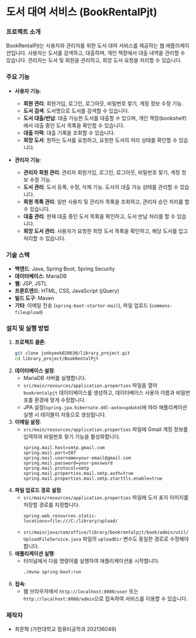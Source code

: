 # 도서 대여 서비스 (BookRentalPjt)

### 프로젝트 소개
BookRentalPjt는 사용자와 관리자를 위한 도서 대여 서비스를 제공하는 웹 애플리케이션입니다. 사용자는 도서를 검색하고, 대출하며, 개인 책장에서 대출 내역을 관리할 수 있습니다. 관리자는 도서 및 회원을 관리하고, 희망 도서 요청을 처리할 수 있습니다.

### 주요 기능

* **사용자 기능**:
    * **회원 관리**: 회원가입, 로그인, 로그아웃, 비밀번호 찾기, 계정 정보 수정 기능.
    * **도서 검색**: 도서명으로 도서를 검색할 수 있습니다.
    * **도서 대출/반납**: 대출 가능한 도서를 대출할 수 있으며, 개인 책장(bookshelf)에서 대출 중인 도서 목록을 확인할 수 있습니다.
    * **대출 이력**: 대출 기록을 조회할 수 있습니다.
    * **희망 도서**: 원하는 도서를 요청하고, 요청한 도서의 처리 상태를 확인할 수 있습니다.

* **관리자 기능**:
    * **관리자 회원 관리**: 관리자 회원가입, 로그인, 로그아웃, 비밀번호 찾기, 계정 정보 수정 기능.
    * **도서 관리**: 도서 등록, 수정, 삭제 기능. 도서의 대출 가능 상태를 관리할 수 있습니다.
    * **회원 목록 관리**: 일반 사용자 및 관리자 목록을 조회하고, 관리자 승인 처리를 할 수 있습니다.
    * **대출 관리**: 현재 대출 중인 도서 목록을 확인하고, 도서 반납 처리를 할 수 있습니다.
    * **희망 도서 관리**: 사용자가 요청한 희망 도서 목록을 확인하고, 해당 도서를 입고 처리할 수 있습니다.

### 기술 스택
* **백엔드**: Java, Spring Boot, Spring Security
* **데이터베이스**: MariaDB
* **웹**: JSP, JSTL
* **프론트엔드**: HTML, CSS, JavaScript (jQuery)
* **빌드 도구**: Maven
* **기타**: 이메일 전송 (`spring-boot-starter-mail`), 파일 업로드 (`commons-fileupload`)

### 설치 및 실행 방법
1.  **프로젝트 클론**:
    ```bash
    git clone junhyeok020630/library_project.git
    cd library_project/BookRentalPjt
    ```
2.  **데이터베이스 설정**:
    * MariaDB 서버를 실행합니다.
    * `src/main/resources/application.properties` 파일을 열어 `bookrentalpjt` 데이터베이스를 생성하고, 데이터베이스 사용자 이름과 비밀번호를 환경에 맞게 수정합니다.
    * JPA 설정(`spring.jpa.hibernate.ddl-auto=update`)에 따라 애플리케이션 실행 시 테이블이 자동으로 생성됩니다.
3.  **이메일 설정**:
    * `src/main/resources/application.properties` 파일에 Gmail 계정 정보를 입력하여 비밀번호 찾기 기능을 활성화합니다.
        ```properties
        spring.mail.host=smtp.gmail.com
        spring.mail.port=587
        spring.mail.username=your-email@gmail.com
        spring.mail.password=your-password
        spring.mail.protocol=smtp
        spring.mail.properties.mail.smtp.auth=true
        spring.mail.properties.mail.smtp.starttls.enable=true
        ```
4.  **파일 업로드 경로 설정**:
    * `src/main/resources/application.properties` 파일에 도서 표지 이미지를 저장할 경로를 지정합니다.
        ```properties
        spring.web.resources.static-locations=file:///C:/library/upload/
        ```
    * `src/main/java/com/office/library/bookrentalpjt/book/admin/util/UploadFileService.java` 파일의 `uploadDir` 변수도 동일한 경로로 수정해야 합니다.
5.  **애플리케이션 실행**:
    * 터미널에서 다음 명령어를 실행하여 애플리케이션을 시작합니다.
        ```bash
        ./mvnw spring-boot:run
        ```
6.  **접속**:
    * 웹 브라우저에서 `http://localhost:8080/user` 또는 `http://localhost:8080/admin`으로 접속하여 서비스를 이용할 수 있습니다.

### 제작자
* 최준혁 (가천대학교 컴퓨터공학과 202136049)
